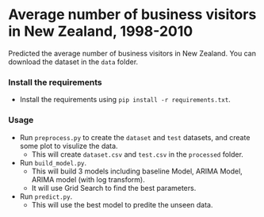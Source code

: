 # Average number of business visitors in New Zealand, 1998-2010

Predicted the average number of business visitors in New Zealand. You can download the dataset in the `data` folder.

### Install the requirements
 
* Install the requirements using `pip install -r requirements.txt`.

### Usage

* Run `preprocess.py` to create the `dataset` and `test` datasets, and create some plot to visulize the data.
    * This will create `dataset.csv` and `test.csv` in the `processed` folder.
* Run `build_model.py`.
    * This will build 3 models including baseline Model, ARIMA Model, ARIMA model (with log transform).
    * It will use Grid Search to find the best parameters.
* Run `predict.py`.
    * This will use the best model to predite the unseen data.
